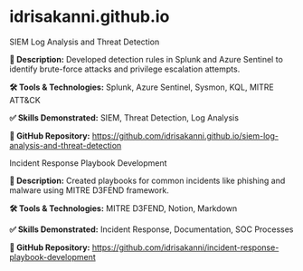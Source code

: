 # idrisakanni.github.io

  SIEM Log Analysis and Threat Detection

**📝 Description:** Developed detection rules in Splunk and Azure Sentinel to identify brute-force attacks and privilege escalation attempts.

**🛠 Tools & Technologies:** Splunk, Azure Sentinel, Sysmon, KQL, MITRE ATT&CK

**✅ Skills Demonstrated:** SIEM, Threat Detection, Log Analysis

**📎 GitHub Repository:** https://github.com/idrisakanni.github.io/siem-log-analysis-and-threat-detection








Incident Response Playbook Development

**📝 Description:** Created playbooks for common incidents like phishing and malware using MITRE D3FEND framework.

**🛠 Tools & Technologies:** MITRE D3FEND, Notion, Markdown

**✅ Skills Demonstrated:** Incident Response, Documentation, SOC Processes

**📎 GitHub Repository:** https://github.com/idrisakanni/incident-response-playbook-development

